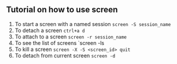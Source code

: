 ## Tutorial on how to use screen

1. To start a screen with a named session ``screen -S session_name``
2. To detach a screen `ctrl+a d`
3. To attach to a screen `screen -r session_name`
4. To see the list of screens `screen -ls
5. To kill a screen `screen -X -S <screen_id> quit`
6. To detach from current screen `screen -d`

